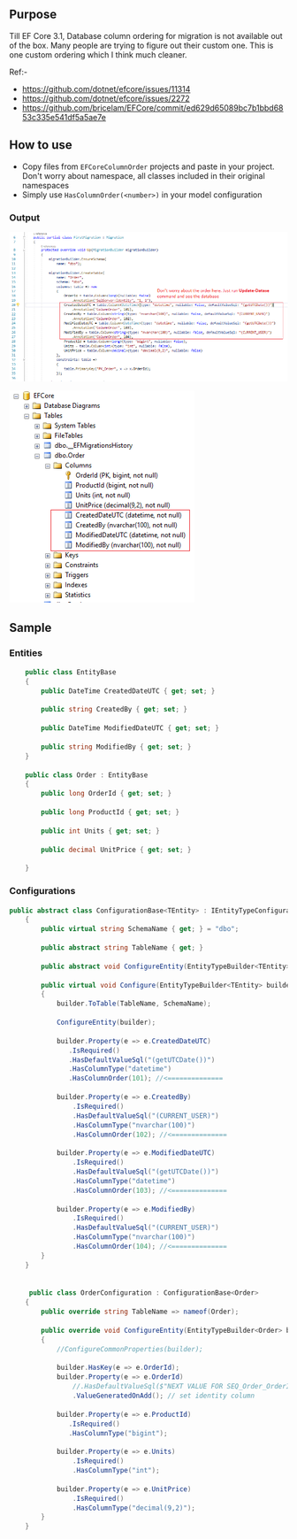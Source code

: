 ## Purpose
Till EF Core 3.1, Database column ordering for migration is not available out of the box. Many people are trying to figure out their custom one. This is one custom ordering which I think much cleaner.

Ref:-
- https://github.com/dotnet/efcore/issues/11314
- https://github.com/dotnet/efcore/issues/2272
- https://github.com/bricelam/EFCore/commit/ed629d65089bc7b1bbd6853c335e541df5a5ae7e

## How to use
- Copy files from `EFCoreColumnOrder` projects and paste in your project. Don't worry about namespace, all classes included in their original namespaces
- Simply use `HasColumnOrder(<number>)` in your model configuration

### Output
![Generated C# migration script](/Images/migration1.png)

![Final DB](/Images/migration2.png)

## Sample

### Entities
```C#
    public class EntityBase
    {
        public DateTime CreatedDateUTC { get; set; }

        public string CreatedBy { get; set; }

        public DateTime ModifiedDateUTC { get; set; }

        public string ModifiedBy { get; set; }
    }

    public class Order : EntityBase
    {
        public long OrderId { get; set; }

        public long ProductId { get; set; }

        public int Units { get; set; }

        public decimal UnitPrice { get; set; }

    }

```

### Configurations
```C#
public abstract class ConfigurationBase<TEntity> : IEntityTypeConfiguration<TEntity> where TEntity : EntityBase
    {
        public virtual string SchemaName { get; } = "dbo";

        public abstract string TableName { get; }

        public abstract void ConfigureEntity(EntityTypeBuilder<TEntity> builder);

        public virtual void Configure(EntityTypeBuilder<TEntity> builder)
        {
            builder.ToTable(TableName, SchemaName);

            ConfigureEntity(builder);

            builder.Property(e => e.CreatedDateUTC)
               .IsRequired()
               .HasDefaultValueSql("(getUTCDate())")
               .HasColumnType("datetime")
               .HasColumnOrder(101); //<==============

            builder.Property(e => e.CreatedBy)
                .IsRequired()
                .HasDefaultValueSql("(CURRENT_USER)")
                .HasColumnType("nvarchar(100)")
                .HasColumnOrder(102); //<==============

            builder.Property(e => e.ModifiedDateUTC)
                .IsRequired()
                .HasDefaultValueSql("(getUTCDate())")
                .HasColumnType("datetime")
                .HasColumnOrder(103); //<==============

            builder.Property(e => e.ModifiedBy)
                .IsRequired()
                .HasDefaultValueSql("(CURRENT_USER)")
                .HasColumnType("nvarchar(100)")
                .HasColumnOrder(104); //<==============
        }
    }


     public class OrderConfiguration : ConfigurationBase<Order>
    {
        public override string TableName => nameof(Order);

        public override void ConfigureEntity(EntityTypeBuilder<Order> builder)
        {
            //ConfigureCommonProperties(builder);

            builder.HasKey(e => e.OrderId);
            builder.Property(e => e.OrderId)
                //.HasDefaultValueSql($"NEXT VALUE FOR SEQ_Order_OrderId"); // use sequence
                .ValueGeneratedOnAdd(); // set identity column

            builder.Property(e => e.ProductId)
               .IsRequired()
               .HasColumnType("bigint");

            builder.Property(e => e.Units)
                .IsRequired()
                .HasColumnType("int");

            builder.Property(e => e.UnitPrice)
                .IsRequired()
                .HasColumnType("decimal(9,2)");
        }
    }
```

